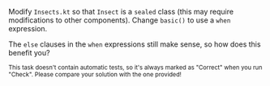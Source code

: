 

Modify `Insects.kt` so that `Insect` is a `sealed` class (this may require
modifications to other components). Change `basic()` to use a `when` expression.

The `else` clauses in the `when` expressions still make sense, so how does this
benefit you?

<sub> This task doesn't contain automatic tests,
so it's always marked as "Correct" when you run "Check".
Please compare your solution with the one provided! </sub>
